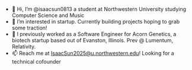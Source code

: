 - 👋 Hi, I’m @isaacsun0813 a student at Northwestern University studying Computer Science and Music
- 👀 I’m interested in startup. Currently building projects hoping to grab some traction!
- 🌱 I previously worked as a Software Engineer for Acorn Genetics, a biotech startup based out of Evanston, Illinois. Prev @ Lumentum, Relativity. 
- 📫 Reach me at IsaacSun2025@u.northwestern.edu! Looking for a technical cofounder

<!---
isaacsun0813/isaacsun0813 is a ✨ special ✨ repository because its `README.md` (this file) appears on your GitHub profile.
You can click the Preview link to take a look at your changes.
--->
